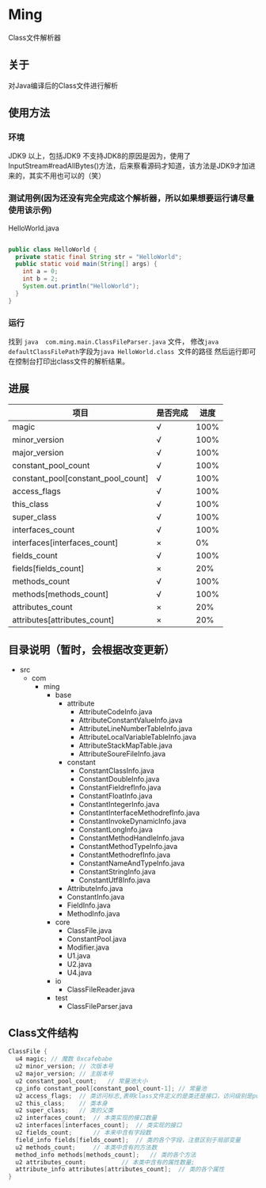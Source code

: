# Ming
Class文件解析器
## 关于
对Java编译后的Class文件进行解析

## 使用方法

### 环境
JDK9 以上，包括JDK9
不支持JDK8的原因是因为，使用了InputStream#readAllBytes()方法，后来察看源码才知道，该方法是JDK9才加进来的，其实不用也可以的（笑）

### 测试用例(因为还没有完全完成这个解析器，所以如果想要运行请尽量使用该示例)

HelloWorld.java

```java

public class HelloWorld {
  private static final String str = "HelloWorld";
  public static void main(String[] args) {
    int a = 0;
    int b = 2;
    System.out.println("HelloWorld");
  }
}
```

### 运行

找到 ```java  com.ming.main.ClassFileParser.java``` 文件，
修改```java defaultClassFilePath```字段为```java HelloWorld.class ```文件的路径
然后运行即可在控制台打印出class文件的解析结果。


## 进展

项目 | 是否完成 | 进度
---- | ---- | ----
magic | √ | 100%
minor_version | √ | 100%
major_version | √ | 100%
constant_pool_count | √ | 100%
constant_pool[constant_pool_count] | √ | 100%
access_flags | √ | 100%
this_class | √ | 100%
super_class | √ | 100%
interfaces_count | √ | 100%
interfaces[interfaces_count] | × | 0%
fields_count | √ | 100%
fields[fields_count] | × | 20%
methods_count | √ | 100%
methods[methods_count] | √ | 100%
attributes_count | × | 20%
attributes[attributes_count] | × | 20%

## 目录说明（暂时，会根据改变更新）

+ src
  - com
    + ming
      - base
        + attribute
          - AttributeCodeInfo.java
          - AttributeConstantValueInfo.java
          - AttributeLineNumberTableInfo.java
          - AttributeLocalVariableTableInfo.java
          - AttributeStackMapTable.java
          - AttributeSoureFileInfo.java
        + constant
          - ConstantClassInfo.java
          - ConstantDoubleInfo.java
          - ConstantFieldrefInfo.java
          - ConstantFloatInfo.java
          - ConstantIntegerInfo.java
          - ConstantInterfaceMethodrefInfo.java
          - ConstantInvokeDynamicInfo.java
          - ConstantLongInfo.java
          - ConstantMethodHandleInfo.java
          - ConstantMethodTypeInfo.java
          - ConstantMethodrefInfo.java
          - ConstantNameAndTypeInfo.java
          - ConstantStringInfo.java
          - ConstantUtf8Info.java
        + AttributeInfo.java
        + ConstantInfo.java
        + FieldInfo.java
        + MethodInfo.java
      - core
        + ClassFile.java
        + ConstantPool.java
        + Modifier.java
        + U1.java
        + U2.java
        + U4.java
      - io
        + ClassFileReader.java
      - test
        + ClassFileParser.java


## Class文件结构

```java
ClassFile {
  u4 magic;	// 魔数 0xcafebabe
  u2 minor_version;	// 次版本号
  u2 major_version;	// 主版本号
  u2 constant_pool_count;	// 常量池大小
  cp_info constant_pool[constant_pool_count-1]; // 常量池
  u2 access_flags;	// 类访问标志,表明class文件定义的是类还是接口，访问级别是public还是private，等
  u2 this_class;	// 类本身
  u2 super_class;	// 类的父类
  u2 interfaces_count;	// 本类实现的接口数量
  u2 interfaces[interfaces_count];	// 类实现的接口
  u2 fields_count;		// 本来中含有字段数
  field_info fields[fields_count];	// 类的各个字段，注意区别于局部变量
  u2 methods_count;		// 本类中含有的方法数
  method_info methods[methods_count];	// 类的各个方法
  u2 attributes_count;			// 本类中含有的属性数量;
  attribute_info attributes[attributes_count];	// 类的各个属性
}
```

### 

